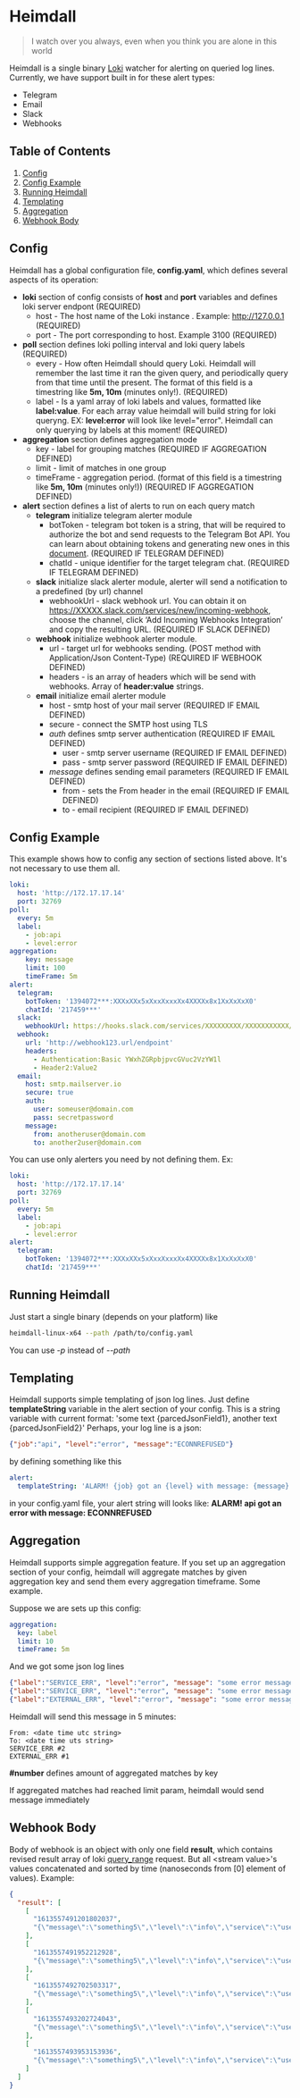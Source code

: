 # Heimdall

> I watch over you always, even when you think you are alone in this world

Heimdall is a single binary [Loki](https://github.com/grafana/loki) watcher for alerting on queried log lines.
Currently, we have support built in for these alert types:

- Telegram
- Email
- Slack
- Webhooks

## Table of Contents

1. [Config](#config)
2. [Config Example](#config-example)
3. [Running Heimdall](#running-heimdall)
4. [Templating](#templating)
5. [Aggregation](#aggregation)
6. [Webhook Body](#webhook-body)

## Config

Heimdall has a global configuration file, **config.yaml**, which defines several aspects of its operation:

- **loki** section of config consists of **host** and **port** variables and defines loki server endpont (REQUIRED)
  - host - The host name of the Loki instance . Example: http://127.0.0.1 (REQUIRED)
  - port -  The port corresponding to host. Example 3100 (REQUIRED)
- **poll** section defines loki polling interval and loki query labels (REQUIRED)
  - every - How often Heimdall should query Loki. Heimdall will remember the last time it ran the given query, and periodically query from that time until the present. The format of this field is a timestring like **5m, 10m** (minutes only!). (REQUIRED)
  - label - Is a yaml array of loki labels and values, formatted like **label:value**. For each array value heimdall will build string for loki queryng. EX: **level:error** will look like level="error". Heimdall can only querying by labels at this moment! (REQUIRED)
- **aggregation** section defines aggregation mode
  - key - label for grouping matches (REQUIRED IF AGGREGATION DEFINED)
  - limit - limit of matches in one group
  - timeFrame -  aggregation period. (format of this field is a timestring like **5m, 10m** (minutes only!)) (REQUIRED IF AGGREGATION DEFINED)
- **alert** section defines a list of alerts to run on each query match
  - **telegram** initialize telegram alerter module
    - botToken - telegram bot token is a string, that will be required to authorize the bot and send requests to the Telegram Bot API. You can learn about obtaining tokens and generating new ones in this [document](https://core.telegram.org/bots#botfather). (REQUIRED IF TELEGRAM DEFINED)
    - chatId - unique identifier for the target telegram chat. (REQUIRED IF TELEGRAM DEFINED)
  - **slack** initialize slack alerter module, alerter will send a notification to a predefined (by url) channel
    - webhookUrl - slack webhook url. You can obtain it on <https://XXXXX.slack.com/services/new/incoming-webhook>, choose the channel, click ‘Add Incoming Webhooks Integration’ and copy the resulting URL. (REQUIRED IF SLACK DEFINED)
  - **webhook** initialize webhook alerter module.
    - url - target url for webhooks sending. (POST method with Application/Json Content-Type) (REQUIRED IF WEBHOOK DEFINED)
    - headers - is an array of headers which will be send with webhooks. Array of **header:value** strings.
  - **email** initialize email alerter module
    - host - smtp host of your mail server (REQUIRED IF EMAIL DEFINED)
    - secure - connect the SMTP host using TLS
    - *auth* defines smtp server authentication (REQUIRED IF EMAIL DEFINED)
      - user - smtp server username (REQUIRED IF EMAIL DEFINED)
      - pass - smtp server password (REQUIRED IF EMAIL DEFINED)
    - *message* defines sending email parameters (REQUIRED IF EMAIL DEFINED)
      - from - sets the From header in the email (REQUIRED IF EMAIL DEFINED)
      - to - email recipient (REQUIRED IF EMAIL DEFINED)

## Config Example

This example shows how to config any section of sections listed above. It's not necessary to use them all.

```yaml
loki: 
  host: 'http://172.17.17.14'
  port: 32769
poll:
  every: 5m
  label:
    - job:api
    - level:error
aggregation:
    key: message
    limit: 100
    timeFrame: 5m
alert:
  telegram:
    botToken: '1394072***:XXXxXXx5xXxxXxxxXx4XXXXx8x1XxXxXxX0'
    chatId: '217459***'
  slack:
    webhookUrl: https://hooks.slack.com/services/XXXXXXXXX/XXXXXXXXXXX/XXXXXXXXXXXXXXXXXXXXXXXX
  webhook:
    url: 'http://webhook123.url/endpoint'
    headers:
      - Authentication:Basic YWxhZGRpbjpvcGVuc2VzYW1l
      - Header2:Value2
  email:
    host: smtp.mailserver.io
    secure: true
    auth: 
      user: someuser@domain.com
      pass: secretpassword
    message:
      from: anotheruser@domain.com
      to: another2user@domain.com
```

You can use only alerters you need by not defining them. Ex:

```yaml
loki: 
  host: 'http://172.17.17.14'
  port: 32769
poll:
  every: 5m
  label:
    - job:api
    - level:error
alert:
  telegram:
    botToken: '1394072***:XXXxXXx5xXxxXxxxXx4XXXXx8x1XxXxXxX0'
    chatId: '217459***'
```

## Running Heimdall

Just start a single binary (depends on your platform) like

```bash
heimdall-linux-x64 --path /path/to/config.yaml
```

You can use *-p* instead of *\-\-path*

## Templating

Heimdall supports simple templating of json log lines. Just define **templateString** variable in the alert section of your config.
This is a string variable with current format: 'some text {parcedJsonField1}, another text {parcedJsonField2}'
Perhaps, your log line is a json:

```json
{"job":"api", "level":"error", "message":"ECONNREFUSED"}
```

by defining something like this

```yaml
alert:
  templateString: 'ALARM! {job} got an {level} with message: {message}'
```

in your config.yaml file, your alert string will looks like: **ALARM! api got an error with message: ECONNREFUSED**

## Aggregation

Heimdall supports simple aggregation feature. If you set up an aggregation section of your config, heimdall will aggregate matches by given aggregation key and send them every aggregation timeframe. Some example.

Suppose we are sets up this config:

```yaml
aggregation:
  key: label
  limit: 10
  timeFrame: 5m
```

And we got some json log lines

```json
{"label":"SERVICE_ERR", "level":"error", "message": "some error message"}
{"label":"SERVICE_ERR", "level":"error", "message": "some error message"}
{"label":"EXTERNAL_ERR", "level":"error", "message": "some error message"}
```

Heimdall will send this message in 5 minutes:

```text
From: <date time utc string>
To: <date time uts string>
SERVICE_ERR #2
EXTERNAL_ERR #1
```

**\#number** defines amount of aggregated matches by key

If aggregated matches had reached limit param, heimdall would send message immediately

## Webhook Body

Body of webhook is an object with only one field **result**, which contains revised result array of loki [query_range](https://grafana.com/docs/loki/latest/api/#get-lokiapiv1query_range) request. But all \<stream value\>'s values concatenated and sorted by time (nanoseconds from [0] element of values). Example:

```json
{
  "result": [
    [
      "1613557491201802037",
      "{\"message\":\"something5\",\"level\":\"info\",\"service\":\"user-service\"}"
    ],
    [
      "1613557491952212928",
      "{\"message\":\"something5\",\"level\":\"info\",\"service\":\"user-service\"}"
    ],
    [
      "1613557492702503317",
      "{\"message\":\"something5\",\"level\":\"info\",\"service\":\"user-service\"}"
    ],
    [
      "1613557493202724043",
      "{\"message\":\"something5\",\"level\":\"info\",\"service\":\"user-service\"}"
    ],
    [
      "1613557493953153936",
      "{\"message\":\"something5\",\"level\":\"info\",\"service\":\"user-service\"}"
    ]
  ]
}
```
